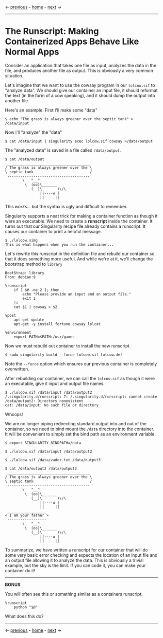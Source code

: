 <- [previous](/05-bind-mounts) - [home](https://singularity-tutorial.github.io/) - [next](/07-fake-installation) ->

---
# The Runscript: Making Containerized Apps Behave Like Normal Apps

Consider an application that takes one file as input, analyzes the data in the file, and produces another file as output. This is obviously a very common situation.

Let's imagine that we want to use the cowsay program in our `lolcow.sif` to "analyze data".  We should give our container an input file, it should reformat the text (in the form of a cow speaking), and it should dump the output into another file.  

Here's an example.  First I'll make some "data"

```
$ echo "The grass is always greener over the septic tank" > /data/input
```

Now I'll "analyze" the "data"

```
$ cat /data/input | singularity exec lolcow.sif cowsay >/data/output
```

The "analyzed data" is saved in a file called `/data/output`. 

```
$ cat /data/output
 ______________________________________
/ The grass is always greener over the \
\ septic tank                          /
 --------------------------------------
        \   ^__^
         \  (oo)\_______
            (__)\       )\/\
                ||----w |
                ||     ||
```

This _works..._ but the syntax is ugly and difficult to remember.  

Singularity supports a neat trick for making a container function as though it were an executable.  We need to create a **runscript** inside the container. It turns out that our Singularity recipe file already contains a runscript.  It causes our container to print a helpful message.  

```
$ ./lolcow.simg
This is what happens when you run the container...
```

Let's rewrite this runscript in the definition file and rebuild our container so that it does something more useful. And while we're at it, we'll change the bootstrap method to `library`  

```
BootStrap: library
From: debian:9

%runscript
    if [ $# -ne 2 ]; then
        echo "Please provide an input and an output file."
        exit 1
    fi
    cat $1 | cowsay > $2

%post
    apt-get update
    apt-get -y install fortune cowsay lolcat

%environment
    export PATH=$PATH:/usr/games
```

Now we must rebuild out container to install the new runscript.  

```
$ sudo singularity build --force lolcow.sif lolcow.def
```

Note the `--force` option which ensures our previous container is completely overwritten.

After rebuilding our container, we can call the `lolcow.sif` as though it were an executable, give it input and output file names.  

```
$ ./lolcow.sif /data/input /data/output2
/.singularity.d/runscript: 7: /.singularity.d/runscript: cannot create /data/output2: Directory nonexistent
cat: /data/input: No such file or directory
```

Whoops!  

We are no longer piping redirecting standard output into and out of the container, so we need to bind mount the `/data` directory into the container.  It will be convenient to simply set the bind path as an environment variable.  

```
$ export SINGULARITY_BINDPATH=/data

$ ./lolcow.sif /data/input /data/output2

$ ./lolcow.sif /data/vader.txt /data/output3

$ cat /data/output2 /data/output3
 ______________________________________
/ The grass is always greener over the \
\ septic tank                          /
 --------------------------------------
        \   ^__^
         \  (oo)\_______
            (__)\       )\/\
                ||----w |
                ||     ||
 __________________
< I am your father >
 ------------------
        \   ^__^
         \  (oo)\_______
            (__)\       )\/\
                ||----w |
                ||     ||
```

To summarize, we have written a runscript for our container that will do some very basic error checking and expects the location of an input file and an output file allowing it to analyze the data. This is obviously a trivial example, but the sky is the limit. If you can code it, you can make your container do it!  

---
**BONUS**

You will often see this or something similar as a containers runscript.

```
%runscript
    python "$@"
```
What does this do?

---
<- [previous](/05-bind-mounts) - [home](https://singularity-tutorial.github.io/) - [next](/07-fake-installation) ->